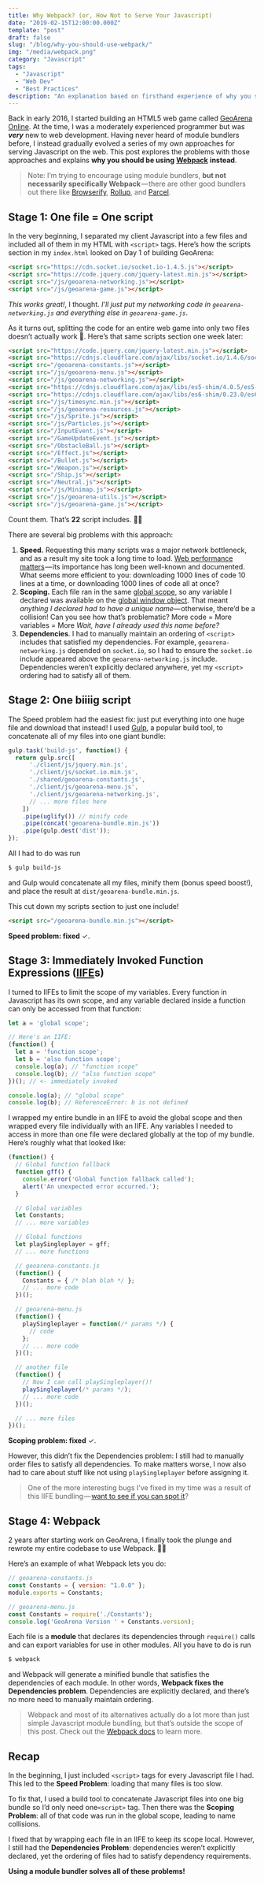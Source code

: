 ```yaml
---
title: Why Webpack? (or, How Not to Serve Your Javascript)
date: "2019-02-15T12:00:00.000Z"
template: "post"
draft: false
slug: "/blog/why-you-should-use-webpack/"
img: "/media/webpack.png"
category: "Javascript"
tags:
  - "Javascript"
  - "Web Dev"
  - "Best Practices"
description: "An explanation based on firsthand experience of why you should definitely use a Javascript module bundler."
---
```


Back in early 2016, I started building an HTML5 web game called [GeoArena Online](https://geoarena.online). At the time, I was a moderately experienced programmer but was **_very_** new to web development. Having never heard of module bundlers before, I instead gradually evolved a series of my own approaches for serving Javascript on the web. This post explores the problems with those approaches and explains **why you should be using** [**Webpack**](https://webpack.js.org/) **instead**.

> Note: I’m trying to encourage using module bundlers, **but not necessarily specifically Webpack** — there are other good bundlers out there like [Browserify](http://browserify.org/), [Rollup](https://rollupjs.org/guide/en), and [Parcel](https://parceljs.org/).

## Stage 1: One file = One script

In the very beginning, I separated my client Javascript into a few files and included all of them in my HTML with `<script>` tags. Here’s how the scripts section in my `index.html` looked on Day 1 of building GeoArena:

```html
<script src="https://cdn.socket.io/socket.io-1.4.5.js"></script>
<script src="https://code.jquery.com/jquery-latest.min.js"></script>
<script src="/js/geoarena-networking.js"></script>
<script src="/js/geoarena-game.js"></script>
```

_This works great!_, I thought. _I’ll just put my networking code in `geoarena-networking.js` and everything else in `geoarena-game.js`_.

As it turns out, splitting the code for an entire web game into only two files doesn’t actually work 🤷. Here’s that same scripts section one week later:

```html
<script src="https://code.jquery.com/jquery-latest.min.js"></script>
<script src="https://cdnjs.cloudflare.com/ajax/libs/socket.io/1.4.6/socket.io.min.js"></script>
<script src="/geoarena-constants.js"></script>
<script src="/js/geoarena-menu.js"></script>
<script src="/js/geoarena-networking.js"></script>
<script src="https://cdnjs.cloudflare.com/ajax/libs/es5-shim/4.0.5/es5-shim.min.js"></script>
<script src="https://cdnjs.cloudflare.com/ajax/libs/es6-shim/0.23.0/es6-shim.min.js"></script>
<script src="/js/timesync.min.js"></script>
<script src="/js/geoarena-resources.js"></script>
<script src="/js/Sprite.js"></script>
<script src="/js/Particles.js"></script>
<script src="/InputEvent.js"></script>
<script src="/GameUpdateEvent.js"></script>
<script src="/ObstacleBall.js"></script>
<script src="/Effect.js"></script>
<script src="/Bullet.js"></script>
<script src="/Weapon.js"></script>
<script src="/Ship.js"></script>
<script src="/Neutral.js"></script>
<script src="/js/Minimap.js"></script>
<script src="/js/geoarena-utils.js"></script>
<script src="/js/geoarena-game.js"></script>
```

Count them. That’s **22** script includes. 😬😬

There are several big problems with this approach:

1.  **Speed.** Requesting this many scripts was a major network bottleneck, and as a result my site took a long time to load. [Web performance matters](https://developers.google.com/web/fundamentals/performance/why-performance-matters/) — its importance has long been well-known and documented. What seems more efficient to you: downloading 1000 lines of code 10 lines at a time, or downloading 1000 lines of code all at once?
2.  **Scoping.** Each file ran in the same [global scope](https://developer.mozilla.org/en-US/docs/Glossary/global_scope), so any variable I declared was available on the [global window object](https://developer.mozilla.org/en-US/docs/Glossary/Global_object). That meant _anything I declared had to have a unique name_— otherwise, there’d be a collision! Can you see how that’s problematic? More code = More variables = More _Wait, have I already used this name before?_
3.  **Dependencies**. I had to manually maintain an ordering of `<script>` includes that satisfied my dependencies. For example, `geoarena-networking.js` depended on `socket.io`, so I had to ensure the `socket.io` include appeared above the `geoarena-networking.js` include. Dependencies weren’t explicitly declared anywhere, yet my `<script>` ordering had to satisfy all of them.

## Stage 2: One biiiig script

The Speed problem had the easiest fix: just put everything into one huge file and download that instead! I used [Gulp](https://gulpjs.com/), a popular build tool, to concatenate all of my files into one giant bundle:

```javascript
gulp.task('build-js', function() {
  return gulp.src([
      './client/js/jquery.min.js',
      './client/js/socket.io.min.js',
      './shared/geoarena-constants.js',
      './client/js/geoarena-menu.js',
      './client/js/geoarena-networking.js',
      // ... more files here
    ])
    .pipe(uglify()) // minify code
    .pipe(concat('geoarena-bundle.min.js'))
    .pipe(gulp.dest('dist'));
});
```

All I had to do was run

```bash
$ gulp build-js
```

and Gulp would concatenate all my files, minify them (bonus speed boost!), and place the result at `dist/geoarena-bundle.min.js`.

This cut down my scripts section to just one include!

```html
<script src="/geoarena-bundle.min.js"></script>
```

**Speed problem: fixed** <span class="checkmark">✓</span>.

## Stage 3: Immediately Invoked Function Expressions ([IIFE](https://developer.mozilla.org/en-US/docs/Glossary/IIFE)s)

I turned to IIFEs to limit the scope of my variables. Every function in Javascript has its own scope, and any variable declared inside a function can only be accessed from that function:

```javascript
let a = 'global scope';

// Here's an IIFE:
(function() {
  let a = 'function scope';
  let b = 'also function scope';
  console.log(a); // "function scope"
  console.log(b); // "also function scope"
})(); // <- immediately invoked

console.log(a); // "global scope"
console.log(b); // ReferenceError: b is not defined
```

I wrapped my entire bundle in an IIFE to avoid the global scope and then wrapped every file individually with an IIFE. Any variables I needed to access in more than one file were declared globally at the top of my bundle. Here’s roughly what that looked like:

```javascript
(function() {
  // Global function fallback
  function gff() {
    console.error('Global function fallback called');
    alert('An unexpected error occurred.');
  }

  // Global variables
  let Constants;
  // ... more variables

  // Global functions
  let playSingleplayer = gff;
  // ... more functions

  // geoarena-constants.js
  (function() {
    Constants = { /* blah blah */ };
    // ... more code
  })();

  // geoarena-menu.js
  (function() {
    playSingleplayer = function(/* params */) {
      // code
    };
    // ... more code
  })();

  // another file
  (function() {
    // Now I can call playSingleplayer()!
    playSingleplayer(/* params */);
    // ... more code
  })();

  // ... more files
})();
```

**Scoping problem: fixed** <span class="checkmark">✓</span>.

However, this didn’t fix the Dependencies problem: I still had to manually order files to satisfy all dependencies. To make matters worse, I now also had to care about stuff like not using `playSingleplayer` before assigning it.

> One of the more interesting bugs I’ve fixed in my time was a result of this IIFE bundling — [want to see if you can spot it](https://victorzhou.com/blog/a-javascript-bug-i-had-once/)?

## Stage 4: Webpack

2 years after starting work on GeoArena, I finally took the plunge and rewrote my entire codebase to use Webpack. 🎉🎉

Here’s an example of what Webpack lets you do:

```javascript
// geoarena-constants.js
const Constants = { version: "1.0.0" };
module.exports = Constants;
```

```javascript
// geoarena-menu.js
const Constants = require('./Constants');
console.log('GeoArena Version ' + Constants.version);
```

Each file is a **module** that declares its dependencies through `require()` calls and can export variables for use in other modules. All you have to do is run

```bash
$ webpack
```

and Webpack will generate a minified bundle that satisfies the dependencies of each module. In other words, **Webpack fixes the Dependencies problem**. Dependencies are explicitly declared, and there’s no more need to manually maintain ordering.

> Webpack and most of its alternatives actually do a lot more than just simple Javascript module bundling, but that’s outside the scope of this post. Check out the [Webpack docs](https://webpack.js.org/concepts/) to learn more.

## Recap

In the beginning, I just included `<script>` tags for every Javascript file I had. This led to the **Speed Problem**: loading that many files is too slow.

To fix that, I used a build tool to concatenate Javascript files into one big bundle so I’d only need one`<script>` tag. Then there was the **Scoping Problem**: all of that code was run in the global scope, leading to name collisions.

I fixed that by wrapping each file in an IIFE to keep its scope local. However, I still had the **Dependencies Problem**: dependencies weren’t explicitly declared, yet the ordering of files had to satisfy dependency requirements.

**Using a module bundler solves all of these problems!**

